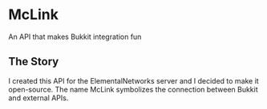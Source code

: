 # McLink
An API that makes Bukkit integration fun

## The Story
I created this API for the ElementalNetworks server and I decided to make it open-source. The name McLink symbolizes the connection between Bukkit and external APIs.